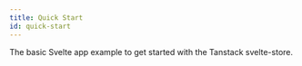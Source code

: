 ```yaml
---
title: Quick Start
id: quick-start
---
```


The basic Svelte app example to get started with the Tanstack svelte-store.

<!-- 
TODO @david-roeger add example
``` -->

